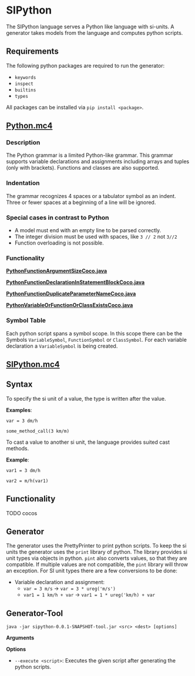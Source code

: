# SIPython

The SIPython language serves a Python like language with si-units. A generator takes models from the language and computes python scripts.

## Requirements
The following python packages are required to run the generator:
- `keywords`
- `inspect`
- `builtins`
- `types`

All packages can be installed via `pip install <package>`.

## [Python.mc4][PythonGrammar]

### Description

The Python grammar is a limited Python-like grammar. This grammar supports variable declarations and assignments including arrays and tuples (only with brackets).
Functions and classes are also supported.

### Indentation
The grammar recognizes 4 spaces or a tabulator symbol as an indent. Three or fewer spaces at a beginning of a line will be ignored. 

### Special cases in contrast to Python
- A model must end with an empty line to be parsed correctly.
- The integer division must be used with spaces, like `3 // 2` not `3//2`
- Function overloading is not possible.

### Functionality

**[PythonFunctionArgumentSizeCoco.java][PythonFunctionArgumentSizeCoco]**

**[PythonFunctionDeclarationInStatementBlockCoco.java][PythonFunctionDeclarationInStatementBlockCoco]**

**[PythonFunctionDuplicateParameterNameCoco.java][PythonFunctionDuplicateParameterNameCoco]**

**[PythonVariableOrFunctionOrClassExistsCoco.java][PythonVariableOrFunctionOrClassExistsCoco]**


### Symbol Table

Each python script spans a symbol scope. In this scope there can be the Symbols `VariableSymbol`, `FunctionSymbol` or `ClassSymbol`.
For each variable declaration a `VariableSymbol` is being created. 

## [SIPython.mc4][SIPythonGrammar]

## Syntax

To specify the si unit of a value, the type is written after the value.

**Examples**:

`var = 3 dm/h`

`some_method_call(3 km/m)`

To cast a value to another si unit, the language provides suited cast methods.

**Example**:

`var1 = 3 dm/h`

`var2 = m/h(var1)`

## Functionality

TODO cocos

## Generator

The generator uses the PrettyPrinter to print python scripts. To keep the si units the generator uses the `print` library of python.
The library provides si unit types via objects in python. `pint` also converts values, so that they are compatible. 
If multiple values are not compatible, the `pint` library will throw an exception.
For SI unit types there are a few conversions to be done:

- Variable declaration and assignment:
  - `var = 3 m/s` → `var = 3 * ureg('m/s')`
  - `var1 = 1 km/h + var` → `var1 = 1 * ureg('km/h) + var`


## Generator-Tool

`java -jar sipython-0.0.1-SNAPSHOT-tool.jar <src> <dest> [options]`

**Arguments**

**Options**
- `--execute <script>`: Executes the given script after generating the python scripts. 



[PythonGrammar]: src/main/grammars/de/monticore/Python.mc4
[SIPythonGrammar]: src/main/grammars/de/monticore/SIPython.mc4

[PythonFunctionArgumentSizeCoco]: src/main/java/de/monticore/python/_cocos/PythonFunctionArgumentSizeCoco.java
[PythonFunctionDeclarationInStatementBlockCoco]: src/main/java/de/monticore/python/_cocos/PythonFunctionDeclarationInStatementBlockCoco.java
[PythonFunctionDuplicateParameterNameCoco]: src/main/java/de/monticore/python/_cocos/PythonFunctionDuplicateParameterNameCoco.java
[PythonVariableOrFunctionOrClassExistsCoco]: src/main/java/de/monticore/python/_cocos/PythonVariableOrFunctionOrClassExistsCoco.java